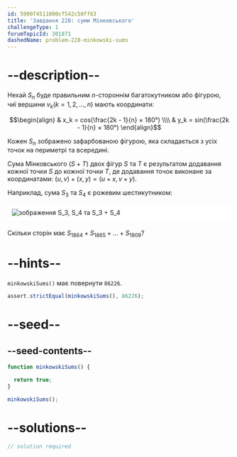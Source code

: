 ```yaml
---
id: 5900f4511000cf542c50ff63
title: 'Завдання 228: суми Мінковського'
challengeType: 1
forumTopicId: 301871
dashedName: problem-228-minkowski-sums
---
```


# --description--

Нехай $S_n$ буде правильним $n$-стороннім багатокутником або фігурою, чиї вершини $v_k (k = 1, 2, \ldots, n)$ мають координати:

$$\begin{align}   & x_k = cos(\frac{2k - 1}{n} × 180°) \\\\
  & y_k = sin(\frac{2k - 1}{n} × 180°) \end{align}$$

Кожен $S_n$ зображено зафарбованою фігурою, яка складається з усіх точок на периметрі та всередині.

Сума Мінковського ($S + T$) двох фігур $S$ та $T$ є результатом додавання кожної точки $S$ до кожної точки $T$, де додавання точок виконане за координатами: $(u, v) + (x, y) = (u + x, v + y)$.

Наприклад, сума $S_3$ та $S_4$ є рожевим шестикутником:

<img alt="зображення S_3, S_4 та S_3 + S_4" src="https://cdn.freecodecamp.org/curriculum/project-euler/minkowski-sums.png" style="background-color: white; padding: 10px; display: block; margin-right: auto; margin-left: auto; margin-bottom: 1.2rem;" />

Скільки сторін має $S_{1864} + S_{1865} + \ldots + S_{1909}$?

# --hints--

`minkowskiSums()` має повернути `86226`.

```js
assert.strictEqual(minkowskiSums(), 86226);
```

# --seed--

## --seed-contents--

```js
function minkowskiSums() {

  return true;
}

minkowskiSums();
```

# --solutions--

```js
// solution required
```
